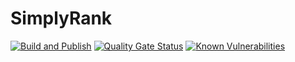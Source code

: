 # SimplyRank

[![Build and Publish](https://github.com/SimplyVanilla/SimplyRank/actions/workflows/build-and-publish.yml/badge.svg)](https://github.com/SimplyVanilla/SimplyRank/actions/workflows/build-and-publish.yml)
[![Quality Gate Status](https://sonarcloud.io/api/project_badges/measure?project=SimplyVanilla_SimplyRank&metric=alert_status)](https://sonarcloud.io/summary/new_code?id=SimplyVanilla_SimplyRank)
[![Known Vulnerabilities](https://snyk.io/test/github/SimplyVanilla/SimplyRank/badge.svg)](https://snyk.io/test/github/SimplyVanilla/SimplyRank)
